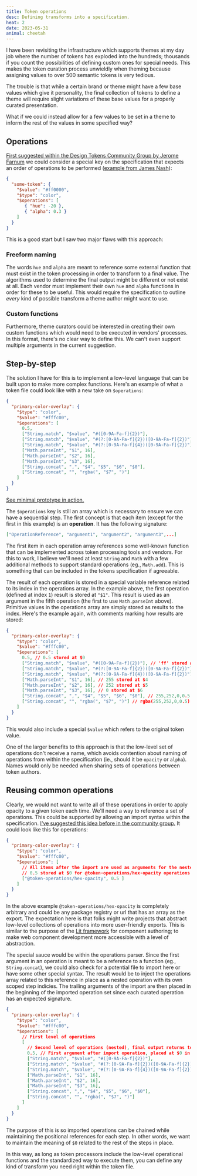 ```yaml
---
title: Token operations
desc: Defining transforms into a specification.
heat: 2
date: 2023-05-31
animal: cheetah
---
```


I have been revisiting the infrastructure which supports themes at my day job where the number of tokens has exploded into the hundreds; thousands if you count the possibilities of defining custom ones for special needs. This makes the token curation process unwieldly when theming because assigning values to over 500 semantic tokens is very tedious.

The trouble is that while a certain brand or theme might have a few base values which give it personality, the final collection of tokens to define a theme will require slight variations of these base values for a properly curated presentation.

What if we could instead allow for a few values to be set in a theme to inform the rest of the values in some specified way?

## Operations

[First suggested within the Design Tokens Community Group by Jerome Farnum](https://github.com/design-tokens/community-group/issues/88#issuecomment-1029905903) we could consider a special key on the specification that expects an order of operations to be performed ([example from James Nash](https://github.com/design-tokens/community-group/issues/88#issuecomment-1073374383)):

```json
{
  "some-token": {
    "$value": "#ff0000",
    "$type": "color",
    "$operations": [
       { "hue": -20 },
       { "alpha": 0.3 } 
    ]
  }
}
```

This is a good start but I saw two major flaws with this approach:

### Freeform naming

The words `hue` and `alpha` are meant to reference some external function that must exist in the token processing in order to transform to a final value. The algorithms used to determine the final output might be different or not exist at all. Each vendor must implement their own `hue` and `alpha` functions in order for these to be useful. This would require the specification to outline _every_ kind of possible transform a theme author might want to use.

### Custom functions

Furthermore, theme curators could be interested in creating their own custom functions which would need to be executed in vendors' processes. In this format, there's no clear way to define this. We can't even support multiple arguments in the current suggestion.

## Step-by-step

The solution I have for this is to implement a low-level language that can be built upon to make more complex functions. Here's an example of what a token file could look like with a new take on `$operations`:

```json
{
  "primary-color-overlay": {
    "$type": "color",
    "$value": "#fffc00",
    "$operations": [
      0.5,
      ["String.match", "$value", "#([0-9A-Fa-f]{2})"],
      ["String.match", "$value", "#(?:[0-9A-Fa-f]{2})([0-9A-Fa-f]{2})"],
      ["String.match", "$value", "#(?:[0-9A-Fa-f]{4})([0-9A-Fa-f]{2})"],
      ["Math.parseInt", "$1", 16],
      ["Math.parseInt", "$2", 16],
      ["Math.parseInt", "$3", 16],
      ["String.concat", ",", "$4", "$5", "$6", "$0"],
      ["String.concat", "", "rgba(", "$7", ")"]
    ]
  }
}
```

[See minimal prototype in action.](https://replit.com/@fauxserious/TokenOperations)

The `$operations` key is still an array which is necessary to ensure we can have a sequential step. The first concept is that each item (except for the first in this example) is an **operation**. It has the following signature:

```json
["OperationReference", "argument1", "argument2", "argument3",...]
```

The first item in each operation array references some well-known function that can be implemented across token processing tools and vendors. For this to work, I believe we'll need at least `String` and `Math` with a few additional methods to support standard operations (eg., `Math.add`). This is something that can be included in the tokens specification if agreeable.

The result of each operation is stored in a special variable reference related to its index in the operations array. In the example above, the first operation (defined at index `1`) result is stored at `"$1"`. This result is used as an argument in the fifth operation (the first to use `Math.parseInt` above).  Primitive values in the operations array are simply stored as results to the index. Here's the example again, with comments marking how results are stored:

```json
{
  "primary-color-overlay": {
    "$type": "color",
    "$value": "#fffc00",
    "$operations": [
      0.5, // 0.5 stored at $0
      ["String.match", "$value", "#([0-9A-Fa-f]{2})"], // 'ff' stored at $1
      ["String.match", "$value", "#(?:[0-9A-Fa-f]{2})([0-9A-Fa-f]{2})"], // 'fc' stored at $2
      ["String.match", "$value", "#(?:[0-9A-Fa-f]{4})([0-9A-Fa-f]{2})"], // '00' stored at $3
      ["Math.parseInt", "$1", 16], // 255 stored at $4
      ["Math.parseInt", "$2", 16], // 252 stored at $5
      ["Math.parseInt", "$3", 16], // 0 stored at $6
      ["String.concat", ",", "$4", "$5", "$6", "$0"], // 255,252,0,0.5 stored at $7
      ["String.concat", "", "rgba(", "$7", ")"] // rgba(255,252,0,0.5) stored at $8
    ]
  }
}
```

This would also include a special `$value` which refers to the original token value.

One of the larger benefits to this approach is that the low-level set of operations don't receive a name, which avoids contention about naming of operations from within the specification (ie., should it be `opacity` or `alpha`). Names would only be needed when sharing sets of operations between token authors.

## Reusing common operations

Clearly, we would not want to write all of these operations in order to apply opacity to a given token each time. We'll need a way to reference a set of operations. This could be supported by allowing an import syntax within the specification. [I've suggested this idea before in the community group.](https://github.com/design-tokens/community-group/issues/210#issuecomment-1501037423) It could look like this for operations:

```json
{
  "primary-color-overlay": {
    "$type": "color",
    "$value": "#fffc00",
    "$operations": [ 
      // All items after the import are used as arguments for the nested operation in order
      // 0.5 stored at $0 for @token-operations/hex-opacity operations
      ["@token-operations/hex-opacity", 0.5 ]
    ]
  }
}
```

In the above example `@token-operations/hex-opacity` is completely arbitrary and could be any package registry or url that has an array as the export. The expectation here is that folks might write projects that abstract low-level collections of operations into more user-friendly exports. This is similar to the purpose of the [Lit framework](https://lit.dev/) for component authoring; to make web component development more accessible with a level of abstraction.

The special sauce would be within the operations parser. Since the first argument in an operation is meant to be a reference to a function (eg., `String.concat`), we could also check for a potential file to import here or have some other special syntax. The result would be to inject the operations array related to this reference in place as a nested operation with its own scoped step indicies. The trailing arguments of the import are then placed in the beginning of the imported operation set since each curated operation has an expected signature.

```json
{
  "primary-color-overlay": {
    "$type": "color",
    "$value": "#fffc00",
    "$operations": [
      // First level of operations
      [
        // Second level of operations (nested), final output returns to parent operation result in place
        0.5, // First argument after import operation, placed at $0 in nested operation
        ["String.match", "$value", "#([0-9A-Fa-f]{2})"],
        ["String.match", "$value", "#(?:[0-9A-Fa-f]{2})([0-9A-Fa-f]{2})"],
        ["String.match", "$value", "#(?:[0-9A-Fa-f]{4})([0-9A-Fa-f]{2})"],
        ["Math.parseInt", "$1", 16],
        ["Math.parseInt", "$2", 16],
        ["Math.parseInt", "$3", 16],
        ["String.concat", ",", "$4", "$5", "$6", "$0"],
        ["String.concat", "", "rgba(", "$7", ")"]
      ]
    ]
  }
}
```

The purpose of this is so imported operations can be chained while maintaining the positional references for each step. In other words, we want to maintain the meaning of `$0` related to the rest of the steps in place.

In this way, as long as token processors include the low-level operational functions and the standardized way to execute them, you can define any kind of transform you need right within the token file.